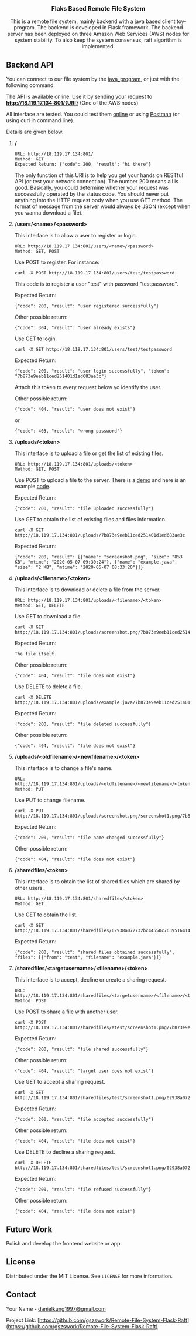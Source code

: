 <!--
*** Thanks for checking out the Best-README-Template. If you have a suggestion
*** that would make this better, please fork the repo and create a pull request
*** or simply open an issue with the tag "enhancement".
*** Thanks again! Now go create something AMAZING! :D
-->



<!-- PROJECT SHIELDS -->
<!--
*** I'm using markdown "reference style" links for readability.
*** Reference links are enclosed in brackets [ ] instead of parentheses ( ).
*** See the bottom of this document for the declaration of the reference variables
*** for contributors-url, forks-url, etc. This is an optional, concise syntax you may use.
*** https://www.markdownguide.org/basic-syntax/#reference-style-links
-->




<!-- PROJECT LOGO -->
<br />
<p align="center">


  <h3 align="center">Flaks Based Remote File System</h3>

  <p align="center">
    This is a remote file system, mainly backend with a java based client toy-program. 
    The backend is developed in Flask framework. The backend server has been deployed on three Amazon Web Services (AWS) 
    nodes for system stability. To also keep the system consensus, raft algorithm is implemented. 
  </p>
</p>



## Backend API

You can connect to our file system by the [java_program](https://github.com/gszswork/Remote-File-System-Flask-Raft/blob/master/client/src/client/client.java), or just with the following command. 

The API is available online. Use it by sending your request to **http://18.119.17.134:801/{URI}** (One of the AWS nodes)

All interface are tested. You could test them [online](https://reqbin.com/) or using [Postman](https://www.postman.com/) (or using curl in command line).

Details are given below.

1. **/**
    ```
    URL: http://18.119.17.134:801/
    Method: GET
    Expected Return: {"code": 200, "result": "hi there"}
    ```
    The only function of this URI is to help you get your hands on RESTful API (or test your network connection). The number 200 means all is good. Basically, you could determine whether your request was successfully operated by the status code. You should never put anything into the HTTP request body when you use GET method. The format of message from the server would always be JSON (except when you wanna download a file).  

2. **/users/\<name\>/\<password\>**

    This interface is to allow a user to register or login.
    ```
    URL: http://18.119.17.134:801/users/<name>/<password>
    Method: GET, POST
    ```
    Use POST to register. For instance:
    ```
    curl -X POST http://18.119.17.134:801/users/test/testpassword
    ```
    This code is to register a user "test" with password "testpassword".

    Expected Return:
    ```
    {"code": 200, "result": "user registered successfully"}
    ```
    Other possible return:
    ```
    {"code": 304, "result": "user already exists"}
    ```

    Use GET to login.
    ```
    curl -X GET http://18.119.17.134:801/users/test/testpassword
    ```

    Expected Return:
    ```
    {"code": 200, "result": "user login successfully", "token": "7b873e9eeb11ced251401d1ed683ae3c"}
    ```
    Attach this token to every request below yo identify the user.

    Other possible return:
    ```
    {"code": 404, "result": "user does not exist"}
    ```
    or
    ```
    {"code": 403, "result": "wrong password"}
    ```

3. **/uploads/\<token\>**

    This interface is to upload a file or get the list of existing files.

    ```
    URL: http://18.119.17.134:801/uploads/<token>
    Method: GET, POST
    ```

    Use POST to upload a file to the server. There is a [demo](http://18.119.17.134:801/static/index.html) and here is an example [code](./static/example.java).

    Expected Return:
    ```
    {"code": 200, "result": "file uploaded successfully"}
    ```

    Use GET to obtain the list of existing files and files information.
    ```
    curl -X GET http://18.119.17.134:801/uploads/7b873e9eeb11ced251401d1ed683ae3c
    ```

    Expected Return:
    ```
    {"code": 200, "result": [{"name": "screenshot.png", "size": "853 KB", "mtime": "2020-05-07 09:30:24"}, {"name": "example.java", "size": "2 KB", "mtime": "2020-05-07 08:33:20"}]}
    ```

4. **/uploads/\<filename\>/\<token\>**

    This interface is to download or delete a file from the server.

    ```
    URL: http://18.119.17.134:801/uploads/<filename>/<token>
    Method: GET, DELETE
    ```

    Use GET to download a file.

    ```
    curl -X GET http://18.119.17.134:801/uploads/screenshot.png/7b873e9eeb11ced251401d1ed683ae3c
    ```

    Expected Return:
    ```
    The file itself.
    ```

    Other possible return:
    ```
    {"code": 404, "result": "file does not exist"}
    ```

    Use DELETE to delete a file.
    ```
    curl -X DELETE http://18.119.17.134:801/uploads/example.java/7b873e9eeb11ced251401d1ed683ae3c
    ```

    Expected Return:
    ```
    {"code": 200, "result": "file deleted successfully"}
    ```

    Other possible return:
    ```
    {"code": 404, "result": "file does not exist"}
    ```

5. **/uploads/\<oldfilename\>/\<newfilename\>/\<token\>**

    This interface is to change a file's name.

    ```
    URL: http://18.119.17.134:801/uploads/<oldfilename>/<newfilename>/<token>
    Method: PUT
    ```

    Use PUT to change filename.

    ```
    curl -X PUT http://18.119.17.134:801/uploads/screenshot.png/screenshot1.png/7b873e9eeb11ced251401d1ed683ae3c
    ```

    Expected Return:
    ```
    {"code": 200, "result": "file name changed successfully"}
    ```
    Other possible return:
    ```
    {"code": 404, "result": "file does not exist"}
    ```

6. **/sharedfiles/\<token\>**

    This interface is to obtain the list of shared files which are shared by other users.

    ```
    URL: http://18.119.17.134:801/sharedfiles/<token>
    Method: GET
    ```

    Use GET to obtain the list.

    ```
    curl -X GET http://18.119.17.134:801/sharedfiles/02938a072732bc44550c7639516414ed
    ```

    Expected Return:
    ```
    {"code": 200, "result": "shared files obtained successfully", "files": [{"from": "test", "filename": "example.java"}]}
    ```

7. **/sharedfiles/\<targetusername\>/\<filename\>/\<token\>**

    This interface is to accept, decline or create a sharing request.

    ```
    URL: http://18.119.17.134:801/sharedfiles/<targetusername>/<filename>/<token>
    Method: POST
    ```

    Use POST to share a file with another user.

    ```
    curl -X POST http://18.119.17.134:801/sharedfiles/atest/screenshot1.png/7b873e9eeb11ced251401d1ed683ae3c
    ```

    Expected Return:
    ```
    {"code": 200, "result": "file shared successfully"}
    ```

    Other possible return:
    ```
    {"code": 404, "result": "target user does not exist"}
    ```

    Use GET to accept a sharing request.

    ```
    curl -X GET http://18.119.17.134:801/sharedfiles/test/screenshot1.png/02938a072732bc44550c7639516414ed
    ```
    Expected Return:
    ```
    {"code": 200, "result": "file accepted successfully"}
    ```
    Other possible return:
    ```
    {"code": 404, "result": "file does not exist"}
    ```

    Use DELETE to decline a sharing request.

    ```
    curl -X DELETE http://18.119.17.134:801/sharedfiles/test/screenshot1.png/02938a072732bc44550c7639516414ed
    ```
    Expected Return:
    ```
    {"code": 200, "result": "file refused successfully"}
    ```
    Other possible return:
    ```
    {"code": 404, "result": "file does not exist"}
    ```


## Future Work
Polish and develop the frontend website or app. 

<!-- LICENSE -->
## License

Distributed under the MIT License. See `LICENSE` for more information.



<!-- CONTACT -->
## Contact

Your Name - danielkung1997@gmail.com

Project Link: [https://github.com/gszswork/Remote-File-System-Flask-Raft](https://github.com/gszswork/Remote-File-System-Flask-Raft)




